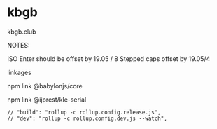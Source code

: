 # kbgb
kbgb.club


NOTES:

ISO Enter should be offset by 19.05 / 8
Stepped caps offset by 19.05/4


linkages

npm link @babylonjs/core  

npm link @ijprest/kle-serial  


    // "build": "rollup -c rollup.config.release.js",
    // "dev": "rollup -c rollup.config.dev.js --watch",